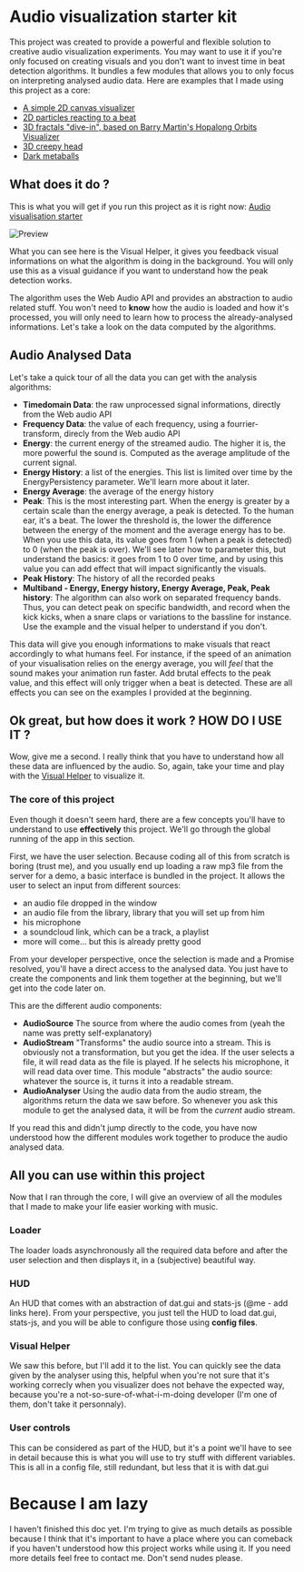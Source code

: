 # Audio visualization starter kit

This project was created to provide a powerful and flexible solution to creative audio visualization experiments. You may want to use it if you're only focused on creating visuals and you don't want to invest time in beat detection algorithms. It bundles a few modules that allows you to only focus on interpreting analysed audio data. Here are examples that I made using this project as a core:

* [A simple 2D canvas visualizer](http://crespy-baptiste.com/repo/simple-visualizer/)
* [2D particles reacting to a beat](http://crespy-baptiste.com/repo/2d-particles-booming/)
* [3D fractals "dive-in", based on Barry Martin's Hopalong Orbits Visualizer](http://crespy-baptiste.com/repo/fractals-dive-in/)
* [3D creepy head](http://crespy-baptiste.com/repo/creepy-head)
* [Dark metaballs](http://crespy-baptiste.com/repo/dark-metaballs/)


## What does it do ?

This is what you will get if you run this project as it is right now: 
[Audio visualisation starter](http://crespy-baptiste.com/repo/audio-visualization-starter/)

![Preview](http://crespy-baptiste.com/repo/audio-visualization-starter/preview.jpg)

What you can see here is the Visual Helper, it gives you feedback visual informations on what the algorithm is doing in the background. You will only use this as a visual guidance if you want to understand how the peak detection works.

The algorithm uses the Web Audio API and provides an abstraction to audio related stuff. You won't need to **know** how the audio is loaded and how it's processed, you will only need to learn how to process the already-analysed informations. Let's take a look on the data computed by the algorithms.

## Audio Analysed Data 

Let's take a quick tour of all the data you can get with the analysis algorithms:

* **Timedomain Data**: the raw unprocessed signal informations, directly from the Web audio API
* **Frequency Data**: the value of each frequency, using a fourrier-transform, direcly from the Web audio API
* **Energy**: the current energy of the streamed audio. The higher it is, the more powerful the sound is. Computed as the average amplitude of the current signal.
* **Energy History**: a list of the energies. This list is limited over time by the EnergyPersistency parameter. We'll learn more about it later.
* **Energy Average**: the average of the energy history 
* **Peak**: This is the most interesting part. When the energy is greater by a certain scale than the energy average, a peak is detected. To the human ear, it's a beat. The lower the threshold is, the lower the difference between the energy of the moment and the average energy has to be. When you use this data, its value goes from 1 (when a peak is detected) to 0 (when the peak is over). We'll see later how to parameter this, but understand the basics: it goes from 1 to 0 over time, and by using this value you can add effect that will impact significantly the visuals.
* **Peak History**: The history of all the recorded peaks
* **Multiband - Energy, Energy history, Energy Average, Peak, Peak history**: The algorithm can also work on separated frequency bands. Thus, you can detect peak on specific bandwidth, and record when the kick kicks, when a snare claps or variations to the bassline for instance. Use the example and the visual helper to understand if you don't.

This data will give you enough informations to make visuals that react accordingly to what humans feel. For instance, if the speed of an animation of your visualisation relies on the energy average, you will *feel* that the sound makes your animation run faster. Add brutal effects to the peak value, and this effect will only trigger when a beat is detected. These are all effects you can see on the examples I provided at the beginning.

## Ok great, but how does it work ? HOW DO I USE IT ?

Wow, give me a second. I really think that you have to understand how all these data are influenced by the audio. So, again, take your time and play with the [Visual Helper](http://crespy-baptiste.com/repo/audio-visualization-starter/) to visualize it.

### The core of this project

Even though it doesn't seem hard, there are a few concepts you'll have to understand to use **effectively** this project. We'll go through the global running of the app in this section.

First, we have the user selection. Because coding all of this from scratch is boring (trust me), and you usually end up loading a raw mp3 file from the server for a demo, a basic interface is bundled in the project. It allows the user to select an input from different sources:
* an audio file dropped in the window
* an audio file from the library, library that you will set up from him
* his microphone
* a soundcloud link, which can be a track, a playlist
* more will come... but this is already pretty good

From your developer perspective, once the selection is made and a Promise resolved, you'll have a direct access to the analysed data. You just have to create the components and link them together at the beginning, but we'll get into the code later on. 

This are the different audio components:
* **AudioSource** The source from where the audio comes from (yeah the name was pretty self-explanatory)
* **AudioStream** "Transforms" the audio source into a stream. This is obviously not a transformation, but you get the idea. If the user selects a file, it will read data as the file is played. If he selects his microphone, it will read data over time. This module "abstracts" the audio source: whatever the source is, it turns it into a readable stream.
* **AudioAnalyser** Using the audio data from the audio stream, the algorithms return the data we saw before. So whenever you ask this module to get the analysed data, it will be from the *current* audio stream.

If you read this and didn't jump directly to the code, you have now understood how the different modules work together to produce the audio analysed data. 

## All you can use within this project

Now that I ran through the core, I will give an overview of all the modules that I made to make your life easier working with music.

### Loader

The loader loads asynchronously all the required data before and after the user selection and then displays it, in a (subjective) beautiful way. 

### HUD

An HUD that comes with an abstraction of dat.gui and stats-js (@me - add links here). From your perspective, you just tell the HUD to load dat.gui, stats-js, and you will be able to configure those using **config files**.

### Visual Helper

We saw this before, but I'll add it to the list. You can quickly see the data given by the analyser using this, helpful when you're not sure that it's working correcly when you visualizer does not behave the expected way, because you're a not-so-sure-of-what-i-m-doing developer (I'm one of them, don't take it personnaly).

### User controls

This can be considered as part of the HUD, but it's a point we'll have to see in detail because this is what you will use to try stuff with different variables. This is all in a config file, still redundant, but less that it is with dat.gui

# Because I am lazy
I haven't finished this doc yet. I'm trying to give as much details as possible because I think that it's important to have a place where you can comeback if you haven't understood how this project works while using it.
If you need more details feel free to contact me. Don't send nudes please.